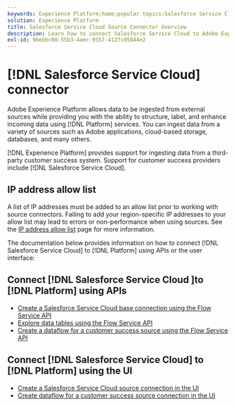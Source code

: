```yaml
---
keywords: Experience Platform;home;popular topics;Salesforce Service Cloud;salesforce service cloud
solution: Experience Platform
title: Salesforce Service Cloud Source Connector Overview
description: Learn how to connect Salesforce Service Cloud to Adobe Experience Platform using APIs or the user interface.
exl-id: 9bebbc00-55b3-4aec-9357-4127c05844e2
---
```

# [!DNL Salesforce Service Cloud] connector

Adobe Experience Platform allows data to be ingested from external sources while providing you with the ability to structure, label, and enhance incoming data using [!DNL Platform] services. You can ingest data from a variety of sources such as Adobe applications, cloud-based storage, databases, and many others.

[!DNL Experience Platform] provides support for ingesting data from a third-party customer success system. Support for customer success providers include [!DNL Salesforce Service Cloud].

## IP address allow list

A list of IP addresses must be added to an allow list prior to working with source connectors. Failing to add your region-specific IP addresses to your allow list may lead to errors or non-performance when using sources. See the [IP address allow list](../../ip-address-allow-list.md) page for more information.

The documentation below provides information on how to connect [!DNL Salesforce Service Cloud] to [!DNL Platform] using APIs or the user interface:

## Connect [!DNL Salesforce Service Cloud ]to [!DNL Platform] using APIs

- [Create a Salesforce Service Cloud base connection using the Flow Service API](../../tutorials/api/create/customer-success/salesforce-service-cloud.md)
- [Explore data tables using the Flow Service API](../../tutorials/api/explore/tabular.md)
- [Create a dataflow for a customer success source using the Flow Service API](../../tutorials/api/collect/customer-success.md)

## Connect [!DNL Salesforce Service Cloud] to [!DNL Platform] using the UI

- [Create a Salesforce Service Cloud source connection in the UI](../../tutorials/ui/create/customer-success/salesforce-service-cloud.md)
- [Create dataflow for a customer success source connection in the UI](../../tutorials/ui/dataflow/customer-success.md)
